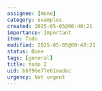 ```yaml
---
assignee: [None]
category: examples
created: 2025-05-05@00:40:21
importance: Important
item: Todo
modified: 2025-05-05@00:40:21
status: Done
tags: [general]
title: todo 2
uid: b6f96e77e61aadac
urgency: Not urgent
---
```


